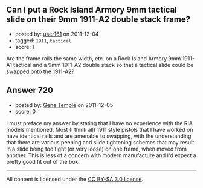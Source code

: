 ## Can I put a Rock Island Armory 9mm tactical slide on their 9mm 1911-A2 double stack frame?

- posted by: [user161](https://stackexchange.com/users/-1/270-user161) on 2011-12-04
- tagged: `1911`, `tactical`
- score: 1

Are the frame rails the same width, etc. on a Rock Island Armory 9mm 1911-A1 tactical and a 9mm 1911-A2 double stack so that a tactical slide could be swapped onto the 1911-A2?


## Answer 720

- posted by: [Gene Temple](https://stackexchange.com/users/-1/254-gene-temple) on 2011-12-05
- score: 0

I must preface my answer by stating that I have no experience with the RIA models mentioned.  Most (I think all) 1911 style pistols that I have worked on have identical rails and are amenable to swapping, with the understanding that there are various peening and slide tightening schemes that may result in a slide being too tight (or very loose) on one frame, when moved from another.  This is less of a concern with modern manufacture and I'd expect a pretty good fit out of the box.  




---

All content is licensed under the [CC BY-SA 3.0 license](https://creativecommons.org/licenses/by-sa/3.0/).
